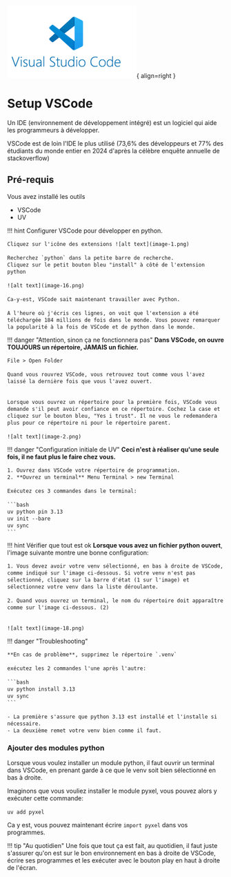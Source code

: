 ![Logo](image-6.png){ align=right }

# Setup VSCode

Un IDE (environnement de développement intégré) est un logiciel qui aide les programmeurs à développer.

VSCode est de loin l'IDE le plus utilisé (73,6% des développeurs et 77% des étudiants du monde entier en 2024 d'après la célèbre enquête annuelle de stackoverflow)

## Pré-requis

Vous avez installé les outils 

- VSCode
- UV

!!! hint Configurer VSCode pour développer en python.

    Cliquez sur l'icône des extensions ![alt text](image-1.png)

    Recherchez `python` dans la petite barre de recherche.
    Cliquez sur le petit bouton bleu "install" à côté de l'extension python

    ![alt text](image-16.png)

    Ca-y-est, VSCode sait maintenant travailler avec Python.

    A l'heure où j'écris ces lignes, on voit que l'extension a été téléchargée 184 millions de fois dans le monde. Vous pouvez remarquer la popularité à la fois de VSCode et de python dans le monde.


!!! danger "Attention, sinon ça ne fonctionnera pas"
    __Dans VSCode, on ouvre TOUJOURS un répertoire, JAMAIS un fichier.__

    File > Open Folder
    
    Quand vous rouvrez VSCode, vous retrouvez tout comme vous l'avez laissé la dernière fois que vous l'avez ouvert.


    Lorsque vous ouvrez un répertoire pour la première fois, VSCode vous demande s'il peut avoir confiance en ce répertoire. Cochez la case et cliquez sur le bouton bleu, "Yes i trust". Il ne vous le redemandera plus pour ce répertoire ni pour le répertoire parent.

    ![alt text](image-2.png)


!!! danger "Configuration initiale de UV"
    **Ceci n'est à réaliser qu'une seule fois, il ne faut plus le faire chez vous.**

    1. Ouvrez dans VSCode votre répertoire de programmation.
    2. **Ouvrez un terminal** Menu Terminal > new Terminal

    Exécutez ces 3 commandes dans le terminal:

    ```bash
    uv python pin 3.13
    uv init --bare
    uv sync
    ```
    

!!! hint Vérifier que tout est ok
    **Lorsque vous avez un fichier python ouvert**, l'image suivante montre une bonne configuration:

    1. Vous devez avoir votre venv sélectionné, en bas à droite de VSCode, comme indiqué sur l'image ci-dessous. Si votre venv n'est pas sélectionné, cliquez sur la barre d'état (1 sur l'image) et sélectionnez votre venv dans la liste déroulante.

    2. Quand vous ouvrez un terminal, le nom du répertoire doit apparaître comme sur l'image ci-dessous. (2)


    ![alt text](image-18.png)



!!! danger "Troubleshooting"

    **En cas de problème**, supprimez le répertoire `.venv`

    exécutez les 2 commandes l'une après l'autre:

    ```bash
    uv python install 3.13
    uv sync
    ```

    - La première s'assure que python 3.13 est installé et l'installe si nécessaire.
    - La deuxième remet votre venv bien comme il faut.


### Ajouter des modules python

Lorsque vous voulez installer un module python, il faut ouvrir un terminal dans VSCode, en prenant garde à ce que le venv soit bien sélectionné en bas à droite.


Imaginons que vous vouliez installer le module pyxel, vous pouvez alors y exécuter cette commande:

`uv add pyxel`

Ca y est, vous pouvez maintenant écrire `import pyxel` dans vos programmes.


!!! tip "Au quotidien"
    Une fois que tout ça est fait, au quotidien, il faut juste s'assurer qu'on est sur le bon environnement en bas à droite de VSCode, écrire ses programmes et les exécuter avec le bouton play en haut à droite de l'écran.
